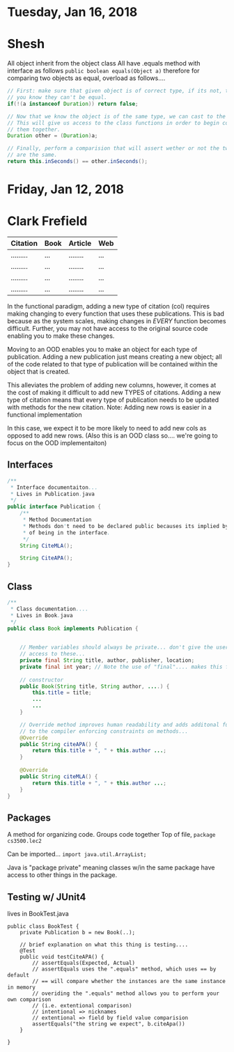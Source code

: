 # Tuesday, Jan 16, 2018
# Shesh
All object inherit from the object class
All have .equals method with interface as follows
`public boolean equals(Object a)`
therefore for comparing two objects as equal, overload as follows....

``` java
// First: make sure that given object is of correct type, if its not, then
// you know they can't be equal. 
if(!(a instanceof Duration)) return false;

// Now that we know the object is of the same type, we can cast to the desired type.
// This will give us access to the class functions in order to begin comparing 
// them together. 
Duration other = (Duration)a;

// Finally, perform a comparision that will assert wether or not the two objects
// are the same. 
return this.inSeconds() == other.inSeconds();
```

# Friday, Jan 12, 2018
# Clark Frefield

| Citation | Book | Article | Web|
|----------|------|---------|----|
| .........| ...  | ........| ...|
| .........| ...  | ........| ...|
| .........| ...  | ........| ...|
| .........| ...  | ........| ...|

In the functional paradigm, adding a new type of citation (col) requires making
changing to every function that uses these publications. This is bad because
as the system scales, making changes in *EVERY* function becomes difficult. 
Further, you may not have access to the original source code enabling you to 
make these changes. 

Moving to an OOD enables you to make an object for each type of publication. 
Adding a new publication just means creating a new object; all of the code 
related to that type of publication will be contained within the object that is 
created. 

This alleviates the problem of adding new columns, however, it comes at the cost
of making it difficult to add new TYPES of citations. Adding a new type of citation
means that every type of publication needs to be updated with methods for the 
new citation. Note: Adding new rows is easier in a functional implementation

In this case, we expect it to be more likely to need to add new cols as opposed 
to add new rows. (Also this is an OOD class so.... we're going to focus on the 
OOD implementaiton)


## Interfaces
```java
/**
 * Interface documentaiton...
 * Lives in Publication.java
 */
public interface Publication {
    /** 
     * Method Documentation
     * Methods don't need to be declared public becauses its implied by nature
     * of being in the interface.
     */
    String CiteMLA();

    String CiteAPA();
}
```

## Class
```java
/**
 * Class documentation....
 * Lives in Book.java
 */
public class Book implements Publication {

    
    // Member variables should always be private... don't give the user direct
    // access to these...
    private final String title, author, publisher, location;
    private final int year; // Note the use of "final".... makes this field immutable
    
    // constructor
    public Book(String title, String author, ....) {
        this.title = title;
        ...
        ...
    }

    // Override method improves human readability and adds additonal functionality 
    // to the compiler enforcing constraints on methods...
    @Override
    public String citeAPA() {
        return this.title + ", " + this.author ...;
    }
    
    @Override
    public String citeMLA() {
        return this.title + ", " + this.author ...;
    }
}

```
## Packages
A method for organizing code. Groups code together
Top of file, `package cs3500.lec2`

Can be imported...
`import java.util.ArrayList;`

Java is "package private" meaning classes w/in the same package have access to 
other things in the package. 

## Testing w/ JUnit4
lives in BookTest.java
```
public class BookTest {
    private Publication b = new Book(..);

    // brief explanation on what this thing is testing....
    @Test
    public void testCiteAPA() {
        // assertEquals(Expected, Actual)
        // assertEquals uses the ".equals" method, which uses == by default
        // == will compare whether the instances are the same instance in memory
        // overiding the ".equals" method allows you to perform your own comparison
        // (i.e. extentional comparison)
        // intentional => nicknames
        // extentional => field by field value comparision
        assertEquals("the string we expect", b.citeApa())
    }

}
```











